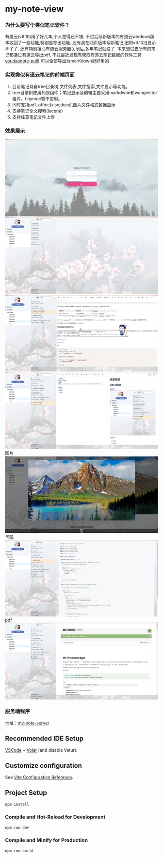 # my-note-view
### 为什么要写个类似笔记软件？
有道云(v6.10)用了好几年,个人觉得还不错. 不过后续新版本的有道云windows版本收回了一些功能,特别是导出功能. 
还有我在网页版本写新笔记,旧的v6.10旧显示不了了. 还有特别担心有道云服务器关闭后,多年笔记就没了.
本来想过去所有的笔记都通过有道云导出pdf, 不过最近发现有获取有道云笔记数据的软件工具[youdaonote-pull](https://github.com/DeppWang/youdaonote-pull))
可以全部导出为marKdown挺好用的

###  实现类似有道云笔记的前端页面
1. 目前笔记具备tree目录树,文件列表,文件搜索,文件显示等功能。
2. tree目录树使用蚂蚁组件；笔记显示及编辑主要采用markdwon和wangeditor组件。tinymce暂不使用。
3. 同时支持pdf, office(xlsx,docx),图片文件格式数据显示
4. 支持笔记全文搜索(lucene)
5. 支持任意笔记文件上传

### 效果展示
![登录](./resources/note-login.png)
![主页](./resources/main-show.png)
![wer](./resources/wer-input.png)
![md](./resources/markdown-show.png)
图片
![图片show](./resources/img-show.png)
代码
![codeshow](./resources/code-show.png)
pdf
![pdfshow](./resources/pdf-show.png)


### 服务端程序
地址：[my-note-server](https://github.com/yangmingsen/my-note-server)

## Recommended IDE Setup

[VSCode](https://code.visualstudio.com/) + [Volar](https://marketplace.visualstudio.com/items?itemName=Vue.volar) (and disable Vetur).

## Customize configuration

See [Vite Configuration Reference](https://vitejs.dev/config/).

## Project Setup

```sh
npm install
```

### Compile and Hot-Reload for Development

```sh
npm run dev
```

### Compile and Minify for Production

```sh
npm run build
```
